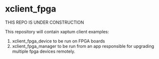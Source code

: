 # xclient_fpga

THIS REPO IS UNDER CONSTRUCTION

This repository will contain xaptum client examples:

1. xclient_fpga_device to be run on FPGA boards
2. xclient_fpga_manager to be run from an app responsible for upgrading multiple fpga devices remotely.

